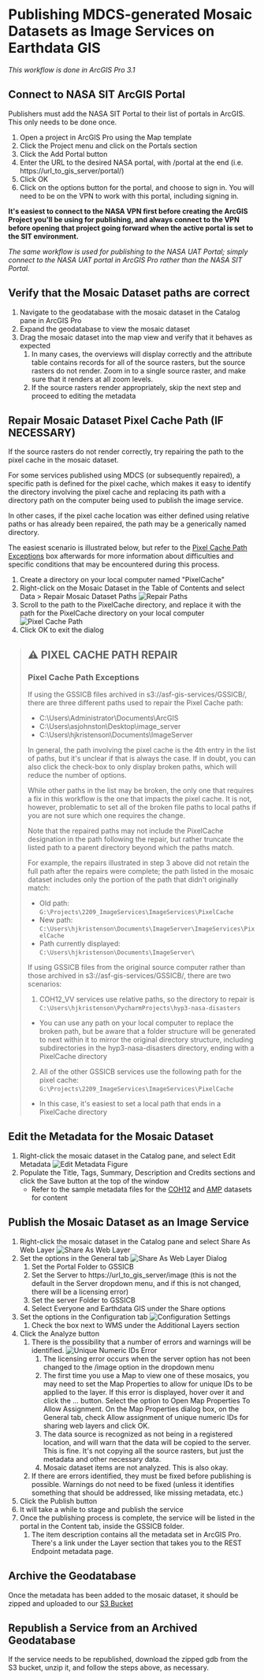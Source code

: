 # Publishing MDCS-generated Mosaic Datasets as Image Services on Earthdata GIS

*This workflow is done in ArcGIS Pro 3.1*

## Connect to NASA SIT ArcGIS Portal
Publishers must add the NASA SIT Portal to their list of portals in ArcGIS. This only needs to be done once.

1. Open a project in ArcGIS Pro using the Map template
2. Click the Project menu and click on the Portals section
3. Click the Add Portal button
4. Enter the URL to the desired NASA portal, with /portal at the end (i.e. https://url_to_gis_server/portal/)
5. Click OK
6. Click on the options button for the portal, and choose to sign in. You will need to be on the VPN to work with this portal, including signing in.

**It's easiest to connect to the NASA VPN first before creating the ArcGIS Project you'll be using for publishing, and always connect to the VPN before opening that project going forward when the active portal is set to the SIT environment.**

*The same workflow is used for publishing to the NASA UAT Portal; simply connect to the NASA UAT portal in ArcGIS Pro rather than the NASA SIT Portal.*

## Verify that the Mosaic Dataset paths are correct

1. Navigate to the geodatabase with the mosaic dataset in the Catalog pane in ArcGIS Pro
2. Expand the geodatabase to view the mosaic dataset
3. Drag the mosaic dataset into the map view and verify that it behaves as expected
   1. In many cases, the overviews will display correctly and the attribute table contains records for all of the source rasters, but the source rasters do not render. Zoom in to a single source raster, and make sure that it renders at all zoom levels.
   2. If the source rasters render appropriately, skip the next step and proceed to editing the metadata

## Repair Mosaic Dataset Pixel Cache Path (IF NECESSARY)

If the source rasters do not render correctly, try repairing the path to the pixel cache in the mosaic dataset.

For some services published using MDCS (or subsequently repaired), a specific path is defined for the pixel cache, which makes it easy to identify the directory involving the pixel cache and replacing its path with a directory path on the computer being used to publish the image service. 

In other cases, if the pixel cache location was either defined using relative paths or has already been repaired, the path may be a generically named directory.

The easiest scenario is illustrated below, but refer to the [Pixel Cache Path Exceptions](#pixel-cache-path-exceptions) box afterwards for more information about difficulties and specific conditions that may be encountered during this process.

1. Create a directory on your local computer named "PixelCache"
2. Right-click on the Mosaic Dataset in the Table of Contents and select Data > Repair Mosaic Dataset Paths
![Repair Paths](images/RepairPaths.PNG)
3. Scroll to the path to the PixelCache directory, and replace it with the path for the PixelCache directory on your local computer
![Pixel Cache Path](images/PixelCachePath.PNG)
4. Click OK to exit the dialog

> ## ⚠ PIXEL CACHE PATH REPAIR
>### Pixel Cache Path Exceptions
>
>If using the GSSICB files archived in s3://asf-gis-services/GSSICB/, there are three different paths used to repair the Pixel Cache path: 
> 
>* C:\Users\Administrator\Documents\ArcGIS
>* C:\Users\asjohnston\Desktop\image_server
>* C:\Users\hjkristenson\Documents\ImageServer
>
>In general, the path involving the pixel cache is the 4th entry in the list of paths, but it's unclear if that is always the case. If in doubt, you can also click the check-box to only display broken paths, which will reduce the number of options. 
> 
> While other paths in the list may be broken, the only one that requires a fix in this workflow is the one that impacts the pixel cache. It is not, however, problematic to set all of the broken file paths to local paths if you are not sure which one requires the change.
>
>Note that the repaired paths may not include the PixelCache designation in the path following the repair, but rather truncate the listed path to a parent directory beyond which the paths match. 
> 
>For example, the repairs illustrated in step 3 above did not retain the full path after the repairs were complete; the path listed in the mosaic dataset includes only the portion of the path that didn't originally match:
>
>- Old path: `G:\Projects\2209_ImageServices\ImageServices\PixelCache`
>- New path: `C:\Users\hjkristenson\Documents\ImageServer\ImageServices\PixelCache`
>- Path currently displayed: `C:\Users\hjkristenson\Documents\ImageServer\ `
>
>If using GSSICB files from the original source computer rather than those archived in s3://asf-gis-services/GSSICB/, there are two scenarios: 
>1. COH12_VV services use relative paths, so the directory to repair is `C:\Users\hjkristenson\PycharmProjects\hyp3-nasa-disasters`
>   * You can use any path on your local computer to replace the broken path, but be aware that a folder structure will be generated to next within it to mirror the original directory structure, including subdirectories in the hyp3-nasa-disasters directory, ending with a PixelCache directory
>2. All of the other GSSICB services use the following path for the pixel cache: `G:\Projects\2209_ImageServices\ImageServices\PixelCache`
>   * In this case, it's easiest to set a local path that ends in a PixelCache directory


## Edit the Metadata for the Mosaic Dataset

1. Right-click the mosaic dataset in the Catalog pane, and select Edit Metadata
![Edit Metadata Figure](images/EditMetadata.PNG)
2. Populate the Title, Tags, Summary, Description and Credits sections and click the Save button at the top of the window
   * Refer to the sample metadata files for the [COH12](sample_metadata_COH12.txt) and [AMP](sample_metadata_AMP.txt) datasets for content

## Publish the Mosaic Dataset as an Image Service

1. Right-click the mosaic dataset in the Catalog pane and select Share As Web Layer
![Share As Web Layer](images/ShareAsWebLayer.PNG)
2. Set the options in the General tab
![Share As Web Layer Dialog](images/ShareAsWebLayerDialog.PNG)
   1. Set the Portal Folder to GSSICB
   2. Set the Server to https://url_to_gis_server/image (this is not the default in the Server dropdown menu, and if this is not changed, there will be a licensing error)
   3. Set the server Folder to GSSICB
   4. Select Everyone and Earthdata GIS under the Share options
3. Set the options in the Configuration tab
![Configuration Settings](images/WMS.PNG)
   1. Check the box next to WMS under the Additional Layers section
4. Click the Analyze button
   1. There is the possibility that a number of errors and warnings will be identified.
![Unique Numeric IDs Error](images/UniqueNumericIDs.PNG)
      1. The licensing error occurs when the server option has not been changed to the /image option in the dropdown menu
      2. The first time you use a Map to view one of these mosaics, you may need to set the Map Properties to allow for unique IDs to be applied to the layer. If this error is displayed, hover over it and click the ... button. Select the option to Open Map Properties To Allow Assignment. On the Map Properties dialog box, on the General tab, check Allow assignment of unique numeric IDs for sharing web layers and click OK. 
      3. The data source is recognized as not being in a registered location, and will warn that the data will be copied to the server. This is fine. It's not copying all the source rasters, but just the metadata and other necessary data.
      4. Mosaic dataset items are not analyzed. This is also okay.
   2. If there are errors identified, they must be fixed before publishing is possible. Warnings do not need to be fixed (unless it identifies something that should be addressed, like missing metadata, etc.)
5. Click the Publish button
6. It will take a while to stage and publish the service
7. Once the publishing process is complete, the service will be listed in the portal in the Content tab, inside the GSSICB folder.
   1. The item description contains all the metadata set in ArcGIS Pro. There's a link under the Layer section that takes you to the REST Endpoint metadata page.

## Archive the Geodatabase

Once the metadata has been added to the mosaic dataset, it should be zipped and uploaded to our [S3 Bucket](https://asf-gis-services.s3.us-west-2.amazonaws.com/GSSICB/)

## Republish a Service from an Archived Geodatabase

If the service needs to be republished, download the zipped gdb from the S3 bucket, unzip it, and follow the steps above, as necessary. 